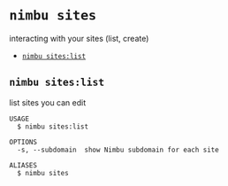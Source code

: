 `nimbu sites`
=============

interacting with your sites (list, create)

* [`nimbu sites:list`](#nimbu-siteslist)

## `nimbu sites:list`

list sites you can edit

```
USAGE
  $ nimbu sites:list

OPTIONS
  -s, --subdomain  show Nimbu subdomain for each site

ALIASES
  $ nimbu sites
```
